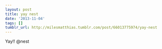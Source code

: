 ```yaml
---
layout: post
title: yay nest
date: '2013-11-04'
tags: []
tumblr_url: http://milesmatthias.tumblr.com/post/66013775974/yay-nest
---
```

Yay!! @nest
